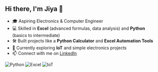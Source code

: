 ## Hi there, I'm Jiya 👋

- 🎓 Aspiring Electronics & Computer Engineer  
- 💻 Skilled in **Excel** (advanced formulas, data analysis) and **Python** (basics to intermediate)  
- 🛠 Built projects like a **Python Calculator** and **Excel Automation Tools**  
- 🌱 Currently exploring **IoT** and simple electronics projects  
- 📫 Connect with me on [LinkedIn](https://linkedin.com/in/jiya-agrawal)  

![Python](https://img.shields.io/badge/Python-3776AB?style=for-the-badge&logo=python&logoColor=white)
![Excel](https://img.shields.io/badge/Excel-217346?style=for-the-badge&logo=microsoft-excel&logoColor=white)
![IoT](https://img.shields.io/badge/IoT-FF6F00?style=for-the-badge&logo=internet-of-things&logoColor=white)


